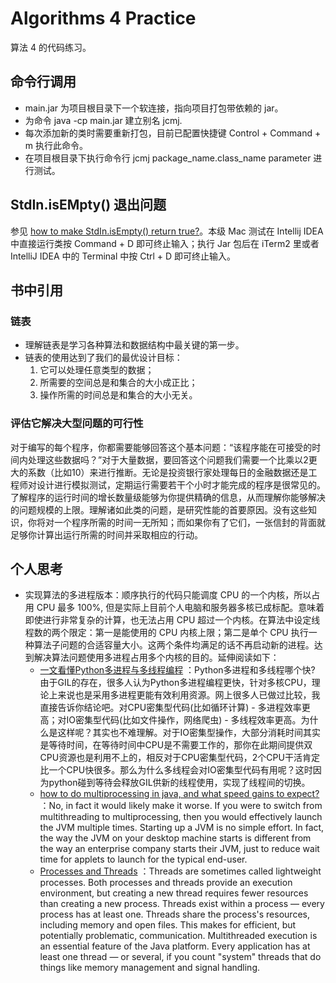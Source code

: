 # Algorithms 4 Practice

算法 4 的代码练习。

## 命令行调用

* main.jar 为项目根目录下一个软连接，指向项目打包带依赖的 jar。
* 为命令 java -cp main.jar 建立别名 jcmj.
* 每次添加新的类时需要重新打包，目前已配置快捷键 Control + Command + m 执行此命令。
* 在项目根目录下执行命令行 jcmj package_name.class_name parameter 进行测试。

## StdIn.isEMpty() 退出问题

参见 [how to make StdIn.isEmpty() return true?](https://stackoverflow.com/questions/43401347/how-to-make-stdin-isempty-return-true)。本级 Mac 测试在 Intellij IDEA 中直接运行类按 Command + D 即可终止输入；执行 Jar 包后在 iTerm2 里或者 IntelliJ IDEA 中的 Terminal 中按 Ctrl + D 即可终止输入。

## 书中引用

### 链表

* 理解链表是学习各种算法和数据结构中最关键的第一步。
* 链表的使用达到了我们的最优设计目标：
  1. 它可以处理任意类型的数据；
  2. 所需要的空间总是和集合的大小成正比；
  3. 操作所需的时间总是和集合的大小无关。
  
### 评估它解决大型问题的可行性

对于编写的每个程序，你都需要能够回答这个基本问题：“该程序能在可接受的时间内处理这些数据吗？”对于大量数据，要回答这个问题我们需要一个比乘以2更大的系数（比如10）来进行推断。无论是投资银行家处理每日的金融数据还是工程师对设计进行模拟测试，定期运行需要若干个小时才能完成的程序是很常见的。了解程序的运行时间的增长数量级能够为你提供精确的信息，从而理解你能够解决的问题规模的上限。理解诸如此类的问题，是研究性能的首要原因。没有这些知识，你将对一个程序所需的时间一无所知；而如果你有了它们，一张信封的背面就足够你计算出运行所需的时间并采取相应的行动。

## 个人思考

* 实现算法的多进程版本：顺序执行的代码只能调度 CPU 的一个内核，所以占用 CPU 最多 100%, 但是实际上目前个人电脑和服务器多核已成标配。意味着即使进行非常复杂的计算，也无法占用 CPU 超过一个内核。在算法中设定线程数的两个限定：第一是能使用的 CPU 内核上限；第二是单个 CPU 执行一种算法子问题的合适容量大小。这两个条件均满足的话不再启动新的进程。达到解决算法问题使用多进程占用多个内核的目的。延伸阅读如下：
    * [一文看懂Python多进程与多线程编程](https://zhuanlan.zhihu.com/p/46368084) ：Python多进程和多线程哪个快? 由于GIL的存在，很多人认为Python多进程编程更快，针对多核CPU，理论上来说也是采用多进程更能有效利用资源。网上很多人已做过比较，我直接告诉你结论吧。对CPU密集型代码(比如循环计算) - 多进程效率更高；对IO密集型代码(比如文件操作，网络爬虫) - 多线程效率更高。为什么是这样呢？其实也不难理解。对于IO密集型操作，大部分消耗时间其实是等待时间，在等待时间中CPU是不需要工作的，那你在此期间提供双CPU资源也是利用不上的，相反对于CPU密集型代码，2个CPU干活肯定比一个CPU快很多。那么为什么多线程会对IO密集型代码有用呢？这时因为python碰到等待会释放GIL供新的线程使用，实现了线程间的切换。
    * [how to do multiprocessing in java, and what speed gains to expect?](https://stackoverflow.com/questions/8001966/how-to-do-multiprocessing-in-java-and-what-speed-gains-to-expect) ：No, in fact it would likely make it worse. If you were to switch from multithreading to multiprocessing, then you would effectively launch the JVM multiple times. Starting up a JVM is no simple effort. In fact, the way the JVM on your desktop machine starts is different from the way an enterprise company starts their JVM, just to reduce wait time for applets to launch for the typical end-user.
    * [Processes and Threads](https://docs.oracle.com/javase/tutorial/essential/concurrency/procthread.html) ：Threads are sometimes called lightweight processes. Both processes and threads provide an execution environment, but creating a new thread requires fewer resources than creating a new process. Threads exist within a process — every process has at least one. Threads share the process's resources, including memory and open files. This makes for efficient, but potentially problematic, communication. Multithreaded execution is an essential feature of the Java platform. Every application has at least one thread — or several, if you count "system" threads that do things like memory management and signal handling.

